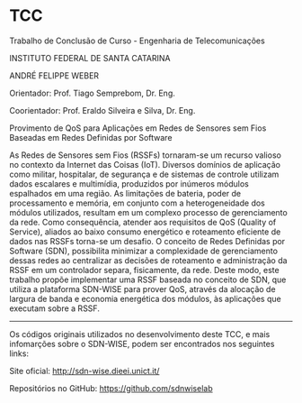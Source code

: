 # TCC
Trabalho de Conclusão de Curso - Engenharia de Telecomunicações  

INSTITUTO FEDERAL DE SANTA CATARINA

ANDRÉ FELIPPE WEBER

Orientador: Prof. Tiago Semprebom, Dr. Eng.

Coorientador: Prof. Eraldo Silveira e Silva, Dr. Eng.

Provimento de QoS para Aplicações em Redes de Sensores sem Fios Baseadas em Redes Definidas por Software

As Redes de Sensores sem Fios (RSSFs) tornaram-se um recurso valioso no contexto da Internet das Coisas
(IoT). Diversos domínios de aplicação como militar, hospitalar, de segurança e de sistemas de controle
utilizam dados escalares e multimídia, produzidos por inúmeros módulos espalhados em uma região. As
limitações de bateria, poder de processamento e memória, em conjunto com a heterogeneidade dos módulos
utilizados, resultam em um complexo processo de gerenciamento da rede. Como consequência, atender aos
requisitos de QoS (Quality of Service), aliados ao baixo consumo energético e roteamento eficiente de dados
nas RSSFs torna-se um desafio. O conceito de Redes Definidas por Software (SDN), possibilita minimizar
a complexidade de gerenciamento dessas redes ao centralizar as decisões de roteamento e administração
da RSSF em um controlador separa, fisicamente, da rede. Deste modo, este trabalho propõe implementar
uma RSSF baseada no conceito de SDN, que utiliza a plataforma SDN-WISE para prover QoS, através da
alocação de largura de banda e economia energética dos módulos, às aplicações que executam sobre a
RSSF.

---------------------

Os códigos originais utilizados no desenvolvimento deste TCC, e mais infomarções sobre o SDN-WISE, podem ser encontrados nos seguintes links:

Site oficial: http://sdn-wise.dieei.unict.it/


Repositórios no GitHub: https://github.com/sdnwiselab
